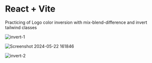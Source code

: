 # React + Vite

Practicing of Logo color inversion with mix-blend-difference and invert tailwind classes

![invert-1](https://github.com/cark316/LogoInvert/assets/134771426/7f9409f8-6d1c-4480-a326-e3722c6f6fab)

![Screenshot 2024-05-22 161846](https://github.com/cark316/LogoInvert/assets/134771426/5b32f265-a7f8-4c23-8958-64998eaff760)

![invert-2](https://github.com/cark316/LogoInvert/assets/134771426/f2d616ef-2501-4479-b751-4100d1e7efdd)
